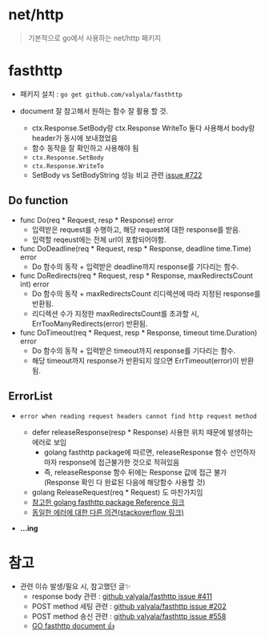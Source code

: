 # net/http
> 기본적으로 go에서 사용하는 net/http 패키지   


# fasthttp

+ 패키지 설치 : `go get github.com/valyala/fasthttp`

+ document 잘 참고해서 원하는 함수 잘 활용 할 것.
   + ctx.Response.SetBody랑 ctx.Response WriteTo 둘다 사용해서 body랑 header가 동시에 보내졌었음
   + 함수 동작을 잘 확인하고 사용해야 됨
   + `ctx.Response.SetBody`
   + `ctx.Response.WriteTo`
   + SetBody vs SetBodyString 성능 비교 관련 [issue #722](https://github.com/valyala/fasthttp/issues/722)


## Do function
+ func Do(req * Request, resp * Response) error
   + 입력받은 request를 수행하고, 해당 request에 대한 response를 받음.
   + 입력할 reqeust에는 전체 url이 포함되어야함.
+ func DoDeadline(req * Request, resp * Response, deadline time.Time) error
   + Do 함수의 동작 + 입력받은 deadline까지 response를 기다리는 함수.
+ func DoRedirects(req * Request, resp * Response, maxRedirectsCount int) error
   + Do 함수의 동작 + maxRedirectsCount 리디렉션에 따라 지정된 response를 반환됨.
   + 리디렉션 수가 지정한 maxRedirectsCount를 초과할 시, ErrTooManyRedirects(error) 반환됨.
+ func DoTimeout(req * Request, resp * Response, timeout time.Duration) error
   + Do 함수의 동작 + 입력받은 timeout까지 response를 기다리는 함수.
   + 해당 timeout까지 response가 반환되지 않으면 ErrTimeout(error)이 반환됨.

## ErrorList
+ `error when reading request headers cannot find http request method`
  + defer releaseResponse(resp * Response) 사용한 위치 때문에 발생하는 에러로 보임
     + golang fasthttp package에 따르면, releaseResponse 함수 선언하자마자 response에 접근불가한 것으로 적혀있음
     + 즉, releaseResponse 함수 뒤에는 Response 값에 접근 불가(Response 확인 다 완료된 다음에 해당함수 사용할 것)
  + golang ReleaseRequest(req * Request) 도 마찬가지임
  + [참고한 golang fasthttp package Reference 링크](https://pkg.go.dev/github.com/valyala/fasthttp#ReleaseResponse) 
  + [동일한 에러에 대한 다른 의견(stackoverflow 링크)](https://stackoverflow.com/questions/59723515/fasthttp-error-when-reading-request-headers-invalid-header-key-http-1-1-r-nus)

+ **...ing**


# 참고
+ 관련 이슈 발생/필요 시, 참고했던 글✨
   + response body 관련 : [github valyala/fasthttp issue #411](https://github.com/valyala/fasthttp/issues/411)
   + POST method 세팅 관련 : [github valyala/fasthttp issue #202](https://github.com/valyala/fasthttp/issues/202)
   + POST method 송신 관련 : [github valyala/fasthttp issue #558](https://github.com/valyala/fasthttp/issues/558)
   + [GO fasthttp document 👍](https://pkg.go.dev/github.com/valyala/fasthttp#section-readme)
